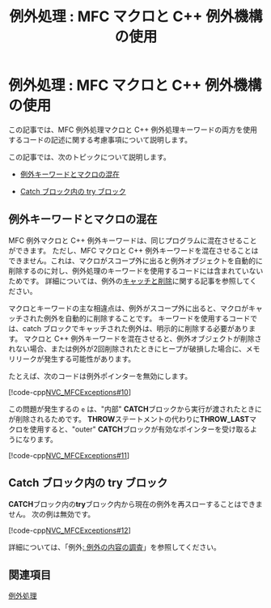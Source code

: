 ﻿---
title: '例外処理 : MFC マクロと C++ 例外機構の使用'
ms.date: 11/04/2016
helpviewer_keywords:
- exception objects [MFC]
- memory leaks [MFC], exception object not deleted
- exception handling [MFC], MFC
- try-catch exception handling [MFC], mixing MFC macros and C++ keywords
- exception objects [MFC], deleting
- exceptions [MFC], MFC macros vs. C++ keywords
- catch blocks [MFC], mixed
- exception handling [MFC], mixed-language
- nested try blocks [MFC]
- catch blocks [MFC], explicitly deleting code in
- try-catch exception handling [MFC], nested try blocks
- heap corruption [MFC]
- nested catch blocks [MFC]
ms.assetid: d664a83d-879b-44d4-bdf0-029f0aca69e9
ms.openlocfilehash: d669c58da04a1cd0ead424d93f6fad6adcd4c56c
ms.sourcegitcommit: c21b05042debc97d14875e019ee9d698691ffc0b
ms.translationtype: MT
ms.contentlocale: ja-JP
ms.lasthandoff: 06/09/2020
ms.locfileid: "84622737"
---
# <a name="exceptions-using-mfc-macros-and-c-exceptions"></a>例外処理 : MFC マクロと C++ 例外機構の使用

この記事では、MFC 例外処理マクロと C++ 例外処理キーワードの両方を使用するコードの記述に関する考慮事項について説明します。

この記事では、次のトピックについて説明します。

- [例外キーワードとマクロの混在](#_core_mixing_exception_keywords_and_macros)

- [Catch ブロック内の try ブロック](#_core_try_blocks_inside_catch_blocks)

## <a name="mixing-exception-keywords-and-macros"></a><a name="_core_mixing_exception_keywords_and_macros"></a>例外キーワードとマクロの混在

MFC 例外マクロと C++ 例外キーワードは、同じプログラムに混在させることができます。 ただし、MFC マクロと C++ 例外キーワードを混在させることはできません。これは、マクロがスコープ外に出ると例外オブジェクトを自動的に削除するのに対し、例外処理のキーワードを使用するコードには含まれていないためです。 詳細については、例外の[キャッチと削除](exceptions-catching-and-deleting-exceptions.md)に関する記事を参照してください。

マクロとキーワードの主な相違点は、例外がスコープ外に出ると、マクロがキャッチされた例外を自動的に削除することです。 キーワードを使用するコードでは、catch ブロックでキャッチされた例外は、明示的に削除する必要があります。 マクロと C++ 例外キーワードを混在させると、例外オブジェクトが削除されない場合、または例外が2回削除されたときにヒープが破損した場合に、メモリリークが発生する可能性があります。

たとえば、次のコードは例外ポインターを無効にします。

[!code-cpp[NVC_MFCExceptions#10](codesnippet/cpp/exceptions-using-mfc-macros-and-cpp-exceptions_1.cpp)]

この問題が発生するの `e` は、"内部" **CATCH**ブロックから実行が渡されたときにが削除されるためです。 **THROW**ステートメントの代わりに**THROW_LAST**マクロを使用すると、"outer" **CATCH**ブロックが有効なポインターを受け取るようになります。

[!code-cpp[NVC_MFCExceptions#11](codesnippet/cpp/exceptions-using-mfc-macros-and-cpp-exceptions_2.cpp)]

## <a name="try-blocks-inside-catch-blocks"></a><a name="_core_try_blocks_inside_catch_blocks"></a>Catch ブロック内の try ブロック

**CATCH**ブロック内の**try**ブロック内から現在の例外を再スローすることはできません。 次の例は無効です。

[!code-cpp[NVC_MFCExceptions#12](codesnippet/cpp/exceptions-using-mfc-macros-and-cpp-exceptions_3.cpp)]

詳細については、「例外[: 例外の内容の調査](exceptions-examining-exception-contents.md)」を参照してください。

## <a name="see-also"></a>関連項目

[例外処理](exception-handling-in-mfc.md)
